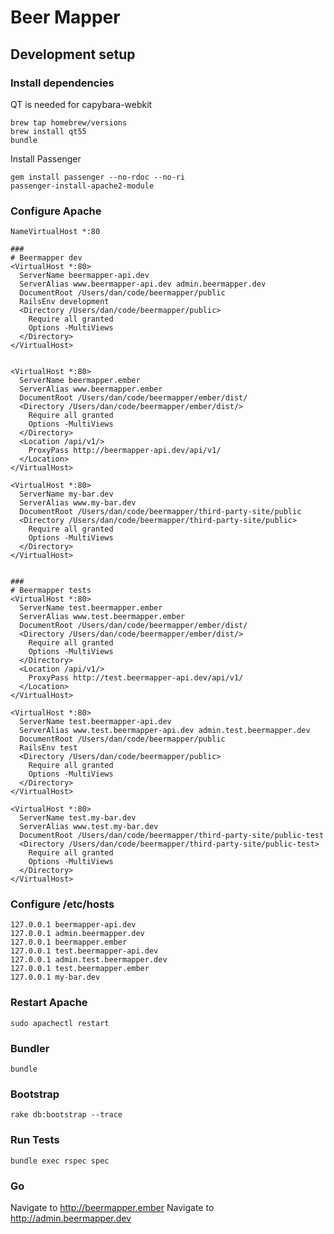 # Beer Mapper

## Development setup

### Install dependencies

QT is needed for capybara-webkit

```
brew tap homebrew/versions
brew install qt55
bundle
```

Install Passenger

```
gem install passenger --no-rdoc --no-ri
passenger-install-apache2-module
```

### Configure Apache

```
NameVirtualHost *:80

###
# Beermapper dev
<VirtualHost *:80>
  ServerName beermapper-api.dev
  ServerAlias www.beermapper-api.dev admin.beermapper.dev
  DocumentRoot /Users/dan/code/beermapper/public
  RailsEnv development
  <Directory /Users/dan/code/beermapper/public>
    Require all granted
    Options -MultiViews
  </Directory>
</VirtualHost>


<VirtualHost *:80>
  ServerName beermapper.ember
  ServerAlias www.beermapper.ember
  DocumentRoot /Users/dan/code/beermapper/ember/dist/
  <Directory /Users/dan/code/beermapper/ember/dist/>
    Require all granted
    Options -MultiViews
  </Directory>
  <Location /api/v1/>
    ProxyPass http://beermapper-api.dev/api/v1/
  </Location>
</VirtualHost>

<VirtualHost *:80>
  ServerName my-bar.dev
  ServerAlias www.my-bar.dev
  DocumentRoot /Users/dan/code/beermapper/third-party-site/public
  <Directory /Users/dan/code/beermapper/third-party-site/public>
    Require all granted
    Options -MultiViews
  </Directory>
</VirtualHost>


###
# Beermapper tests
<VirtualHost *:80>
  ServerName test.beermapper.ember
  ServerAlias www.test.beermapper.ember
  DocumentRoot /Users/dan/code/beermapper/ember/dist/
  <Directory /Users/dan/code/beermapper/ember/dist/>
    Require all granted
    Options -MultiViews
  </Directory>
  <Location /api/v1/>
    ProxyPass http://test.beermapper-api.dev/api/v1/
  </Location>
</VirtualHost>

<VirtualHost *:80>
  ServerName test.beermapper-api.dev
  ServerAlias www.test.beermapper-api.dev admin.test.beermapper.dev
  DocumentRoot /Users/dan/code/beermapper/public
  RailsEnv test
  <Directory /Users/dan/code/beermapper/public>
    Require all granted
    Options -MultiViews
  </Directory>
</VirtualHost>

<VirtualHost *:80>
  ServerName test.my-bar.dev
  ServerAlias www.test.my-bar.dev
  DocumentRoot /Users/dan/code/beermapper/third-party-site/public-test
  <Directory /Users/dan/code/beermapper/third-party-site/public-test>
    Require all granted
    Options -MultiViews
  </Directory>
</VirtualHost>
```

### Configure /etc/hosts

```
127.0.0.1 beermapper-api.dev
127.0.0.1 admin.beermapper.dev
127.0.0.1 beermapper.ember
127.0.0.1 test.beermapper-api.dev
127.0.0.1 admin.test.beermapper.dev
127.0.0.1 test.beermapper.ember
127.0.0.1 my-bar.dev
```

### Restart Apache

`sudo apachectl restart`

### Bundler

`bundle`

### Bootstrap

`rake db:bootstrap --trace`

### Run Tests

`bundle exec rspec spec`

### Go

Navigate to http://beermapper.ember
Navigate to http://admin.beermapper.dev
